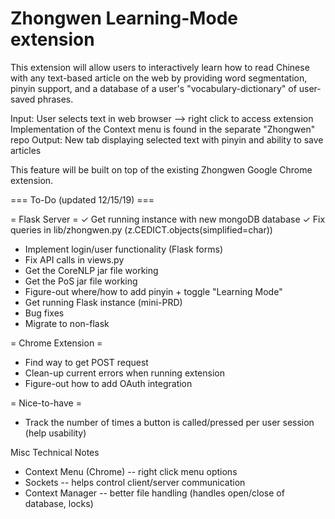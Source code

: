# Zhongwen Learning-Mode extension

This extension will allow users to interactively learn how to read Chinese with any text-based article on the web by providing word segmentation, pinyin support, and a database of a user's "vocabulary-dictionary" of user-saved phrases.

Input: User selects text in web browser --> right click to access extension
  Implementation of the Context menu is found in the separate "Zhongwen" repo
Output: New tab displaying selected text with pinyin and ability to save articles

This feature will be built on top of the existing Zhongwen Google Chrome extension.

=== To-Do (updated 12/15/19) ===

= Flask Server =
✓ Get running instance with new mongoDB database
✓ Fix queries in lib/zhongwen.py (z.CEDICT.objects(simplified=char))
* Implement login/user functionality (Flask forms)
* Fix API calls in views.py
* Get the CoreNLP jar file working
* Get the PoS jar file working
* Figure-out where/how to add pinyin + toggle "Learning Mode"
* Get running Flask instance (mini-PRD)
* Bug fixes
* Migrate to non-flask

= Chrome Extension =
* Find way to get POST request
* Clean-up current errors when running extension
* Figure-out how to add OAuth integration

= Nice-to-have =
* Track the number of times a button is called/pressed per user session (help usability)

Misc Technical Notes
- Context Menu (Chrome) -- right click menu options
- Sockets -- helps control client/server communication
- Context Manager -- better file handling (handles open/close of database, locks)